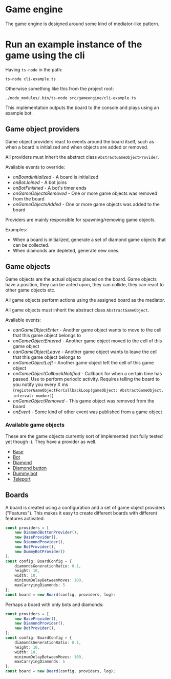 # Game engine

The game engine is designed around some kind of mediator-like pattern.

# Run an example instance of the game using the cli

Having `ts-node` in the path:

```
ts-node cli-example.ts
```

Otherwise something like this from the project root:

```
./node_modules/.bin/ts-node src/gameengine/cli-example.ts
```

This implementation outputs the board to the console and plays using an example bot.

## Game object providers

Game object providers react to events around the board itself, such as when a board is initialized and when objects are added or removed.

All providers must inherit the abstract class `AbstractGameObjectProvider`.

Available events to override:
* *onBoardInitialized* - A board is initialized
* *onBotJoined* - A bot joins
* *onBotFinished* - A bot's timer ends
* *onGameObjectsRemoved* - One or more game objects was removed from the board
* *onGameObjectsAdded* - One or more game objects was added to the board

Providers are mainly responsible for spawning/removing game objects.

Examples:
* When a board is initialized, generate a set of diamond game objects that can be collected.
* When diamonds are depleted, generate new ones.

## Game objects

Game objects are the actual objects placed on the board. Game objects have a position, they can be acted upon, they can collide, they can react to other game objects etc.

All game objects perform actions using the assigned board as the mediator.

All game objects must inherit the abstract class `AbstractGameObject`.

Available events:
* *canGameObjectEnter* - Another game object wants to move to the cell that this game object belongs to
* *onGameObjectEntered* - Another game object moved to the cell of this game object
* *canGameObjectLeave* - Another game object wants to leave the cell that this game object belongs to
* *onGameObjectLeft* - Another game object left the cell of this game object
* *onGameObjectCallbackNotified* - Callback for when a certain time has passed. Use to perform periodic activity. Requires telling the board to you notify you every X ms (`registerGameObjectForCallbackLoop(gameObject: AbstractGameObject, interval: number)`)
* *onGameObjectRemoved* - This game object was removed from the board
* *onEvent* - Some kind of other event was published from a game object

### Available game objects

These are the game objects currently sort of implemented (not fully tested yet though :). They have a provider as well.

* [Base](base/)
* [Bot](bot/)
* [Diamond](diamond/)
* [Diamond button](diamond-button/)
* [Dummy bot](dummy-bot/)
* [Teleport](teleport/)


## Boards

A board is created using a configuration and a set of game object providers ("Features"). This makes it easy to create different boards with different features activated.

```typescript
const providers = [
    new DiamondButtonProvider(),
    new BaseProvider(),
    new DiamondProvider(),
    new BotProvider(),
    new DummyBotProvider()
];
const config: BoardConfig = {
    diamondsGenerationRatio: 0.1,
    height: 10,
    width: 10,
    minimumDelayBetweenMoves: 100,
    maxCarryingDiamonds: 5
};
const board = new Board(config, providers, log);
```

Perhaps a board with only bots and diamonds:
```typescript
const providers = [
    new BaseProvider(),
    new DiamondProvider(),
    new BotProvider(),
];
const config: BoardConfig = {
    diamondsGenerationRatio: 0.1,
    height: 10,
    width: 10,
    minimumDelayBetweenMoves: 100,
    maxCarryingDiamonds: 5
};
const board = new Board(config, providers, log);
```
